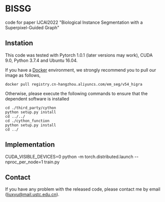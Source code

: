 # BISSG
 code for paper IJCAI2022 "Biological Instance Segmentation with a Superpixel-Guided Graph"


## Instation
This code was tested with Pytorch 1.0.1 (later versions may work), CUDA 9.0, Python 3.7.4 and Ubuntu 16.04. 

If you have a [Docker](https://www.docker.com/) environment, we strongly recommend you to pull our image as follows,

```shell
docker pull registry.cn-hangzhou.aliyuncs.com/em_seg/v54_higra
```
Otherwise, please execute the following commands to ensure that the dependent software is installed
```shell
cd ./third_party/cython
python setup.py install
cd ../../
cd ./cython_function
python setup.py install
cd ../
```

## Implementation
CUDA_VISIBLE_DEVICES=0  python -m torch.distributed.launch --nproc_per_node=1 train.py



## Contact

If you have any problem with the released code, please contact me by email (liuxyu@mail.ustc.edu.cn).

